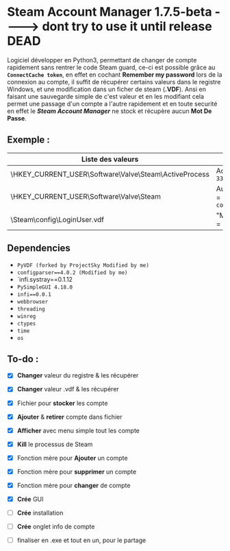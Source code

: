 

# Steam Account Manager 1.7.5-beta ----> dont try to use it until release DEAD

Logiciel développer en Python3, permettant de changer de compte rapidement sans rentrer le code Steam guard,
ce-ci est possible grâce au **`ConnectCache token`**, en effet en cochant **Remember my password** lors de la connexion au compte, il suffit de récupérer certains valeurs dans le registre Windows, et une modification dans un ficher de steam (**.VDF**). Ansi en faisant une sauvegarde simple de c'est valeur et en les modifiant cela permet une passage d'un compte a l'autre rapidement et en toute securité en effet le ***Steam Account Manager*** ne stock et récupère  aucun **Mot De Passe**.

## Exemple :

|Liste des valeurs | |
|--|--|
|\HKEY_CURRENT_USER\Software\Valve\Steam\ActiveProcess | ActiveUser = `3364b714` |
| \HKEY_CURRENT_USER\Software\Valve\Steam | AutoLoginUser = `Nom du compte` |
|\Steam\config\LoginUser.vdf|"MostRecent" = `"1"`|

## Dependencies

 - `PyVDF (forked by ProjectSky Modified by me)`
 - `configparser==4.0.2 (Modified by me)`
 - `infi.systray==0.1.12
 - `PySimpleGUI 4.18.0`
 - `infi==0.0.1`
 - `webbrowser`
 - `threading`
 - `winreg`
 - `ctypes`
 - `time`
 - `os`
 
## To-do :

 - [x] **Changer** valeur du registre & les récupérer
 - [x] **Changer** valeur .vdf & les récupérer
 - [x] Fichier pour **stocker** les compte
 - [x] **Ajouter** & **retirer** compte dans fichier
 - [x] **Afficher** avec menu simple tout les compte
 - [x] **Kill** le processus de Steam
 - [x] Fonction mère pour **Ajouter** un compte
 - [x] Fonction mère pour **supprimer** un compte
 - [x] Fonction mère pour **changer** de compte
 - [x] **Crée** GUI
 - [ ] **Crée** installation
 - [ ] **Crée** onglet info de compte
 - [ ] finaliser en .exe et tout en un, pour le partage
 

